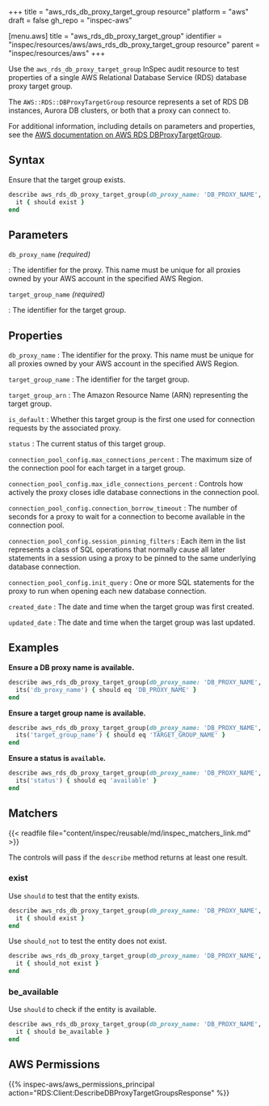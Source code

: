 +++
title = "aws_rds_db_proxy_target_group resource"
platform = "aws"
draft = false
gh_repo = "inspec-aws"

[menu.aws]
title = "aws_rds_db_proxy_target_group"
identifier = "inspec/resources/aws/aws_rds_db_proxy_target_group resource"
parent = "inspec/resources/aws"
+++

Use the `aws_rds_db_proxy_target_group` InSpec audit resource to test properties of a single AWS Relational Database Service (RDS) database proxy target group.

The `AWS::RDS::DBProxyTargetGroup` resource represents a set of RDS DB instances, Aurora DB clusters, or both that a proxy can connect to.

For additional information, including details on parameters and properties, see the [AWS documentation on AWS RDS DBProxyTargetGroup](https://docs.aws.amazon.com/AWSCloudFormation/latest/UserGuide/aws-resource-rds-dbproxytargetgroup.html).

## Syntax

Ensure that the target group exists.

```ruby
describe aws_rds_db_proxy_target_group(db_proxy_name: 'DB_PROXY_NAME', target_group_name: 'TARGET_GROUP_NAME') do
  it { should exist }
end
```

## Parameters

`db_proxy_name` _(required)_

: The identifier for the proxy. This name must be unique for all proxies owned by your AWS account in the specified AWS Region.

`target_group_name` _(required)_

: The identifier for the target group.

## Properties

`db_proxy_name`
: The identifier for the proxy. This name must be unique for all proxies owned by your AWS account in the specified AWS Region.

`target_group_name`
: The identifier for the target group.

`target_group_arn`
: The Amazon Resource Name (ARN) representing the target group.

`is_default`
: Whether this target group is the first one used for connection requests by the associated proxy.

`status`
: The current status of this target group.

`connection_pool_config.max_connections_percent`
: The maximum size of the connection pool for each target in a target group.

`connection_pool_config.max_idle_connections_percent`
: Controls how actively the proxy closes idle database connections in the connection pool.

`connection_pool_config.connection_borrow_timeout`
: The number of seconds for a proxy to wait for a connection to become available in the connection pool.

`connection_pool_config.session_pinning_filters`
: Each item in the list represents a class of SQL operations that normally cause all later statements in a session using a proxy to be pinned to the same underlying database connection.

`connection_pool_config.init_query`
: One or more SQL statements for the proxy to run when opening each new database connection.

`created_date`
: The date and time when the target group was first created.

`updated_date`
: The date and time when the target group was last updated.

## Examples

**Ensure a DB proxy name is available.**

```ruby
describe aws_rds_db_proxy_target_group(db_proxy_name: 'DB_PROXY_NAME', target_group_name: 'TARGET_GROUP_NAME') do
  its('db_proxy_name') { should eq 'DB_PROXY_NAME' }
end
```

**Ensure a target group name is available.**

```ruby
describe aws_rds_db_proxy_target_group(db_proxy_name: 'DB_PROXY_NAME', target_group_name: 'TARGET_GROUP_NAME') do
  its('target_group_name') { should eq 'TARGET_GROUP_NAME' }
end
```

**Ensure a status is `available`.**

```ruby
describe aws_rds_db_proxy_target_group(db_proxy_name: 'DB_PROXY_NAME', target_group_name: 'TARGET_GROUP_NAME') do
  its('status') { should eq 'available' }
end
```

## Matchers

{{< readfile file="content/inspec/reusable/md/inspec_matchers_link.md" >}}

The controls will pass if the `describe` method returns at least one result.

### exist

Use `should` to test that the entity exists.

```ruby
describe aws_rds_db_proxy_target_group(db_proxy_name: 'DB_PROXY_NAME', target_group_name: 'TARGET_GROUP_NAME') do
  it { should exist }
end
```

Use `should_not` to test the entity does not exist.

```ruby
describe aws_rds_db_proxy_target_group(db_proxy_name: 'DB_PROXY_NAME', target_group_name: 'TARGET_GROUP_NAME') do
  it { should_not exist }
end
```

### be_available

Use `should` to check if the entity is available.

```ruby
describe aws_rds_db_proxy_target_group(db_proxy_name: 'DB_PROXY_NAME', target_group_name: 'TARGET_GROUP_NAME') do
  it { should be_available }
end
```

## AWS Permissions

{{% inspec-aws/aws_permissions_principal action="RDS:Client:DescribeDBProxyTargetGroupsResponse" %}}
